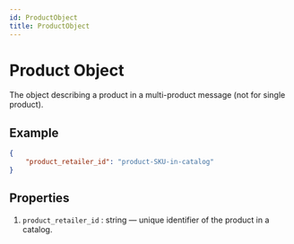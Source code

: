```yaml
---
id: ProductObject
title: ProductObject
---
```


# Product Object
The object describing a product in a multi-product message (not for single product).

## Example
```json
{
    "product_retailer_id": "product-SKU-in-catalog"
}
```

## Properties
1. `product_retailer_id` : string — unique identifier of the product in a catalog.
